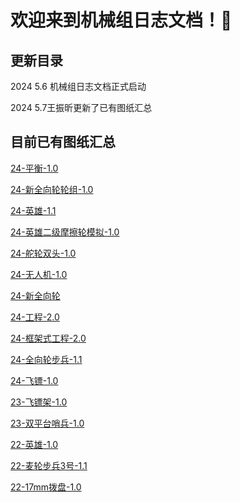 # 欢迎来到机械组日志文档！🤡

## 更新目录
   2024 5.6 机械组日志文档正式启动  

   2024 5.7王振昕更新了已有图纸汇总

## 目前已有图纸汇总

<p><a href="https://github.com/akawzx1001/24-pinheng-1.0.git" class="theme-btn btn-style-one">24-平衡-1.0</a></p>
                      
<p><a href="https://github.com/akawzx1001/24-xingquanxianglunlunzu.git" class="theme-btn btn-style-one">24-新全向轮轮组-1.0</a></p>
                              
<p><a href="https://github.com/akawzx1001/24-yingxiong-1.1.git" class="theme-btn btn-style-one">24-英雄-1.1</a></p>

<p><a href="https://github.com/akawzx1001/24-yingxiongerjimoni-1.0.git" class="theme-btn btn-style-one">24-英雄二级摩擦轮模拟-1.0</a></p>

<p><a href="https://github.com/akawzx1001/24-duolunshuangtou-1.0.git" class="theme-btn btn-style-one">24-舵轮双头-1.0</a></p>

<p><a href="https://github.com/akawzx1001/24-wurenji-1.0.git" class="theme-btn btn-style-one">24-无人机-1.0</a></p>

<p><a href="https://github.com/akawzx1001/24-xinquanxianglun.git" class="theme-btn btn-style-one">24-新全向轮</a></p>

<p><a href="https://github.com/akawzx1001/24-gongcheng-2.0.git" class="theme-btn btn-style-one">24-工程-2.0 </a></p>

<p><a href="https://github.com/akawzx1001/24-kuangjiashigongchen-2.0.git" class="theme-btn btn-style-one">24-框架式工程-2.0</a></p>

<p><a href="https://github.com/akawzx1001/24-quanxianglunbubin-1.1.git" class="theme-btn btn-style-one">24-全向轮步兵-1.1</a></p>

<p><a href="https://github.com/akawzx1001/24-feibiao-1.0.git" class="theme-btn btn-style-one">24-飞镖-1.0 </a></p>

<p><a href="https://github.com/akawzx1001/23-feibiaojia-1.0.git" class="theme-btn btn-style-one">23-飞镖架-1.0 </a></p>

<p><a href="https://github.com/akawzx1001/23-shuangpintaishaobin-1.0.git" class="theme-btn btn-style-one">23-双平台哨兵-1.0</a></p>

<p><a href="https://github.com/akawzx1001/22-yingxiong-1.0.git" class="theme-btn btn-style-one">22-英雄-1.0</a></p>

<p><a href="https://github.com/akawzx1001/22-mailunbubin3hao-1.1.git" class="theme-btn btn-style-one">22-麦轮步兵3号-1.1</a></p>

<p><a href="https://github.com/akawzx1001/22-17mmbopan-1.0.git" class="theme-btn btn-style-one">22-17mm拨盘-1.0</a></p>


   


